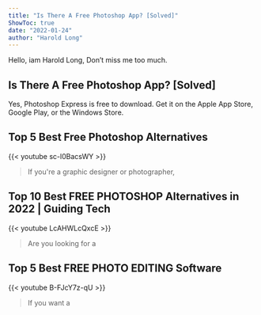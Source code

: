```yaml
---
title: "Is There A Free Photoshop App? [Solved]"
ShowToc: true 
date: "2022-01-24"
author: "Harold Long" 
---
```


Hello, iam Harold Long, Don’t miss me too much.
## Is There A Free Photoshop App? [Solved]
Yes, Photoshop Express is free to download. Get it on the Apple App Store, Google Play, or the Windows Store.

## Top 5 Best Free Photoshop Alternatives
{{< youtube sc-l0BacsWY >}}
>If you're a graphic designer or photographer, 

## Top 10 Best FREE PHOTOSHOP Alternatives in 2022 | Guiding Tech
{{< youtube LcAHWLcQxcE >}}
>Are you looking for a 

## Top 5 Best FREE PHOTO EDITING Software
{{< youtube B-FJcY7z-qU >}}
>If you want a 

